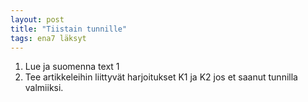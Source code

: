 ```yaml
---
layout: post
title: "Tiistain tunnille"
tags: ena7 läksyt
---
```


1. Lue ja suomenna text 1 
2. Tee artikkeleihin liittyvät harjoitukset K1 ja K2 jos et saanut tunnilla valmiiksi.